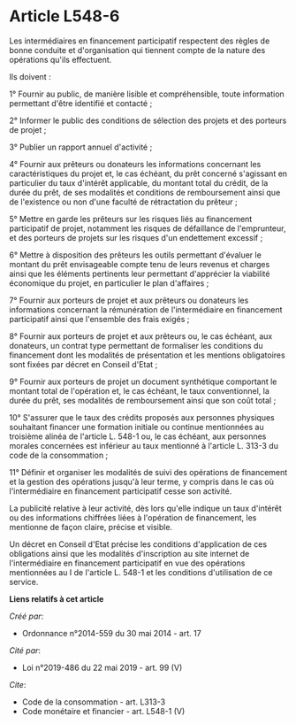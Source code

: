 # Article L548-6

Les intermédiaires en financement participatif respectent des règles de bonne conduite et d'organisation qui tiennent compte
de la nature des opérations qu'ils effectuent. 

Ils doivent : 

1° Fournir au public, de manière lisible et compréhensible, toute information permettant d'être identifié et contacté ; 

2° Informer le public des conditions de sélection des projets et des porteurs de projet ; 

3° Publier un rapport annuel d'activité ; 

4° Fournir aux prêteurs ou donateurs les informations concernant les caractéristiques du projet et, le cas échéant, du prêt
concerné s'agissant en particulier du taux d'intérêt applicable, du montant total du crédit, de la durée du prêt, de ses
modalités et conditions de remboursement ainsi que de l'existence ou non d'une faculté de rétractation du prêteur ; 

5° Mettre en garde les prêteurs sur les risques liés au financement participatif de projet, notamment les risques de
défaillance de l'emprunteur, et des porteurs de projets sur les risques d'un endettement excessif ; 

6° Mettre à disposition des prêteurs les outils permettant d'évaluer le montant du prêt envisageable compte tenu de leurs
revenus et charges ainsi que les éléments pertinents leur permettant d'apprécier la viabilité économique du projet, en
particulier le plan d'affaires ; 

7° Fournir aux porteurs de projet et aux prêteurs ou donateurs les informations concernant la rémunération de l'intermédiaire
en financement participatif ainsi que l'ensemble des frais exigés ; 

8° Fournir aux porteurs de projet et aux prêteurs ou, le cas échéant, aux donateurs, un contrat type permettant de formaliser
les conditions du financement dont les modalités de présentation et les mentions obligatoires sont fixées par décret en
Conseil d'Etat ; 

9° Fournir aux porteurs de projet un document synthétique comportant le montant total de l'opération et, le cas échéant, le
taux conventionnel, la durée du prêt, ses modalités de remboursement ainsi que son coût total ; 

10° S'assurer que le taux des crédits proposés aux personnes physiques souhaitant financer une formation initiale ou continue
mentionnées au troisième alinéa de l'article L. 548-1 ou, le cas échéant, aux personnes morales concernées est inférieur au
taux mentionné à l'article L. 313-3 du code de la consommation ; 

11° Définir et organiser les modalités de suivi des opérations de financement et la gestion des opérations jusqu'à leur
terme, y compris dans le cas où l'intermédiaire en financement participatif cesse son activité. 

La publicité relative à leur activité, dès lors qu'elle indique un taux d'intérêt ou des informations chiffrées liées à
l'opération de financement, les mentionne de façon claire, précise et visible. 

Un décret en Conseil d'Etat précise les conditions d'application de ces obligations ainsi que les modalités d'inscription au
site internet de l'intermédiaire en financement participatif en vue des opérations mentionnées au I de l'article L. 548-1 et
les conditions d'utilisation de ce service.

**Liens relatifs à cet article**

_Créé par_:

  - Ordonnance n°2014-559 du 30 mai 2014 - art. 17

_Cité par_:

  - Loi n°2019-486 du 22 mai 2019 - art. 99 (V)

_Cite_:

  - Code de la consommation - art. L313-3
  - Code monétaire et financier - art. L548-1 (V)
